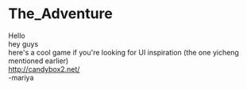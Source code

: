 # The_Adventure
Hello <br>
hey guys<br>
here's a cool game if you're looking for UI inspiration (the one yicheng mentioned earlier) <br>
http://candybox2.net/ <br>
-mariya <br>


